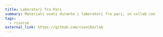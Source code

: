 ```yaml
---
title: Laboratori fra Pari
summary: Materiali usati durante i laboratori fra pari, in collab con [ADMStaff](https://students.cs.unibo.it)
tags:
  - risorse
external_link: https://github.com/csunibo/lab
---
```


